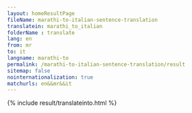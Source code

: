 ```yaml
---
layout: homeResultPage
fileName: marathi-to-italian-sentence-translation
translatein: marathi_to_italian
folderName : translate
lang: en
from: mr
to: it
langname: marathi-to
permalink: /marathi-to-italian-sentence-translation/result
sitemap: false
nointernationalization: true
matchurls: en&&mr&&it
---
```

{% include result/translateinto.html %}

<script src="/js/result/translation.js" data-foldername="{{page.folderName}}" data-lang="{{page.lang}}"></script>
